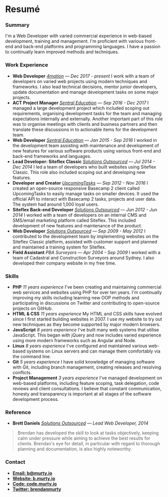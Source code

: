 # Resumé

<h3 class="nomargin">Summary</h3>

I'm a Web Developer with varied commercial experience in web-based development, training and management. I'm proficient with various front-end and back-end platforms and programming languages. I have a passion to continually learn improved methods and techniques.

### Work Experience

- __Web Developer__ *[4mation](http://4mation.com.au) &mdash; Dec 2017 - present* I work with a team of developers on varied web projects using modern techniques and frameworks. I also lead technical decisions, mentor junior developers, update documentation and manage development tasks on some major projects.
- __ACT Project Manager__ *[Sentral Education](http://sentral.com.au) &mdash; Sep 2016 - Dec 2017* I managed a large development project which included scoping out requirements, organising development tasks for the team and managing expectations internally and externally. Another important part of this role was to organise meetings with clients and business partners and then translate these discussions in to actionable items for the development team.
- __Web Developer__ *[Sentral Education](http://sentral.com.au) &mdash; Jan 2015 - Sep 2016* I worked in the development team assisting with maintenance and development of new features for various software products using various front-end and back-end frameworks and languages.
- __Lead Developer: Siteflex Classic__ *[Solutions Outsourced](http://solutionsoutsourced.com.au) &mdash; Jul 2014 - Dec 2014* I led a team of developers who built websites using Siteflex Classic. This role also included scoping out and developing new features.
- __Developer and Creator__ *[UpcomingTasks](https://git.murty.io/brendan/upcomingtasks) &mdash; Sep 2012 - Nov 2016* I created an open-source responsive Basecamp 2 client called UpcomingTasks to easily manage tasks on smaller devices. It used the official API to interact with Basecamp 2 tasks, projects and user data. The system had around 1,000 loyal users.
- __Siteflex Back-end Developer__ *[Solutions Outsourced](http://solutionsoutsourced.com.au) &mdash; Jun 2012 - Jun 2014* I worked with a team of developers on an internal CMS and SMS/email marketing platform called Siteflex. This included development of new features and maintenance of the product.
- __Web Developer__ *[Solutions Outsourced](http://solutionsoutsourced.com.au) &mdash; Sep 2009 - May 2012* I contributed to the development team by implementing websites on the Siteflex Classic platform, assisted with customer support and planned and maintained a training system for Siteflex.
- __Field Assistant__ *PBA Surveyors &mdash; Apr 2004 - Sep 2009* I worked with a team of Cadastral and Construction Surveyors around Sydney. I also developed their company website in my free time.

### Skills

- __PHP__ *11 years experience* I've been creating and maintaining commercial web services and websites using PHP for over ten years. I'm continually improving my skills including learning new OOP methods and participating in discussions on Twitter and contributing to open-source projects on GitHub.
- __HTML & CSS__ *11 years experience* My HTML and CSS skills have evolved since I first started building websites in 2007. I use my website to try out new techniques as they become supported by major modern browsers.
- __JavaScript__ *8 years experience* I've built many web systems that utilise JavaScript. This began with jQuery and now includes varied experience using more modern frameworks such as Angular and Node.
- __Linux__ *8 years experience* I've configured and maintained various web-based systems on Linux servers and can manage them comfortably via the command line.
- __Git__ *5 years experience* I have solid knowledge of managing software with Git, including branch management, creating releases and resolving conflicts.
- __Project Management__ *3 years experience* I've managed development on web-based platforms, including feature scoping, task delegation, code reviews and client consultations. I believe that constant communication, honesty and transparency is important at all stages of the software development process.

### Reference

- __Brett Daniels__ *[Solutions Outsourced](http://solutionsoutsourced.com.au) &mdash; Lead Web Developer, 2014*

> Brendan has developed the skill to look at tasks objectively, keeping calm under pressure while aiming to achieve the best results for clients. Brendan's eye for detail, in particular with regard to thorough planning and documentation, is also highly noteworthy.

### Contact

- __[Email: b@murty.io](mailto:b@murty.io)__
- __[Website: b.murty.io](https://b.murty.io/)__
- __[Code: code.murty.io](https://git.murty.io/users/brendan/projects)__
- __[Twitter: brendanmurty](https://twitter.com/brendanmurty)__
